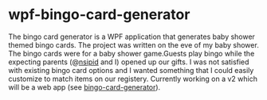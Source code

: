 # wpf-bingo-card-generator

The bingo card generator is a WPF application that generates baby shower themed bingo cards.  The project was written on the eve of my baby shower.  The bingo cards were for a baby shower game.Guests play bingo while the expecting parents (@[nsipid](https://github.com/nsipid) and I) opened up our gifts.  I was not satisfied with existing bingo card options and I wanted something that I could easily customize to match items on our registery.  Currently working on a v2 which will be a web app (see [bingo-card-generator](https://github.com/townsean/bingo-card-generator)).
